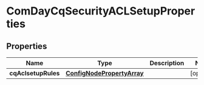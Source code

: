 

# ComDayCqSecurityACLSetupProperties

## Properties

Name | Type | Description | Notes
------------ | ------------- | ------------- | -------------
**cqAclsetupRules** | [**ConfigNodePropertyArray**](ConfigNodePropertyArray.md) |  |  [optional]



